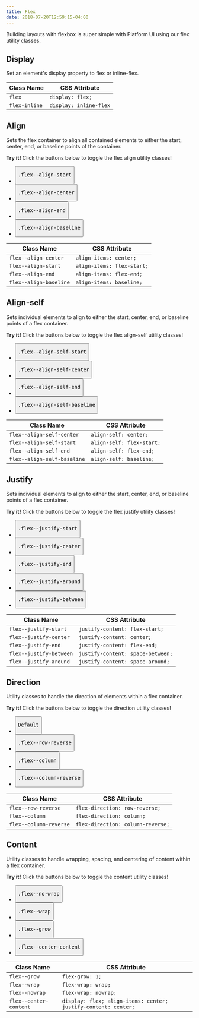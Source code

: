 ```yaml
---
title: Flex
date: 2018-07-20T12:59:15-04:00
---
```

Building layouts with flexbox is super simple with Platform UI using our flex utility classes.
## Display
Set an element's display property to flex or inline-flex.

| Class Name                  | CSS Attribute                                                  |
| --------------------------- | -------------------------------------------------------------- |
| `flex`                      | `display: flex;`                                               |
| `flex-inline`               | `display: inline-flex`                                         |

## Align
Sets the flex container to align all contained elements to either the start, center, end, or baseline points of the container.

<div class="linear-gradient inverted px-4 py-3 mt-4 block-container" 
      data-callout-header="tables tip" 
      data-callout-radius="0 3rem 0 3rem"
      data-gradient-direction="30deg"
      data-gradient-start="midnightblue 20%, purple 40%"
      data-gradient-stop="indigo"
      data-gradient-fallback="indigo">
  <i class="pi-rocket mr-1"></i>
  <strong class="mr-1">Try it!</strong> 
  Click the buttons below to toggle the flex align utility classes!
</div>

<div class="visualizer block-container p-3 py-4 border border--color-lighter border--width-5 tablet-up-2 mb-4">
  <div class="actions block h-10">
    <ul class="list">
      <li>
        <button class="button button--purple button--purple-focus" data-class="flex--align-start">
          <pre>.flex--align-start</pre>
        </button>
      </li>
      <li>
        <button class="button button--purple button--purple-focus" data-class="flex--align-center">
          <pre>.flex--align-center</pre>
        </button>
      </li>
      <li>
        <button class="button button--purple button--purple-focus" data-class="flex--align-end">
          <pre>.flex--align-end</pre>
        </button>
      </li>
      <li>
        <button class="button button--purple button--purple-focus" data-childclass="flex--align-baseline">
          <pre>.flex--align-baseline</pre>
        </button>
      </li>
    </ul>
  </div>
  <div class="results block background-dark p-2">
    <div class="example" data-defaults="flex vh-25">
      <div class="example-element border border--color-white background-light-purple"></div>
    </div>
  </div>
</div>

| Class Name             | CSS Attribute              |
| ---------------------- | -------------------------- |
| `flex--align-center`   | `align-items: center;`     |
| `flex--align-start`    | `align-items: flex-start;` |
| `flex--align-end`      | `align-items: flex-end;`   |
| `flex--align-baseline` | `align-items: baseline;`   |
## Align-self
Sets individual elements to align to either the start, center, end, or baseline points of a flex container.

<div class="linear-gradient inverted px-4 py-3 mt-4 block-container" 
      data-callout-header="tables tip" 
      data-callout-radius="0 3rem 0 3rem"
      data-gradient-direction="30deg"
      data-gradient-start="midnightblue 20%, purple 40%"
      data-gradient-stop="indigo"
      data-gradient-fallback="indigo">
  <i class="pi-rocket mr-1"></i>
  <strong class="mr-1">Try it!</strong> 
  Click the buttons below to toggle the flex align-self utility classes!
</div>

<div class="visualizer block-container p-3 py-4 border border--color-lighter border--width-5 tablet-up-2 mb-4">
  <div class="actions block h-10">
    <ul class="list">
      <li class="mr-2 mb-2">
        <button class="button button--purple button--purple-focus" data-childclass="flex--align-self-start">
          <pre>.flex--align-self-start</pre>
        </button>
      </li>
      <li class="mr-2 mb-2">
        <button class="button button--purple button--purple-focus" data-childclass="flex--align-self-center">
          <pre>.flex--align-self-center</pre>
        </button>
      </li>
      <li class="mr-2 mb-2">
        <button class="button button--purple button--purple-focus" data-childclass="flex--align-self-end">
          <pre>.flex--align-self-end</pre>
        </button>
      </li>
      <li class="mr-2 mb-2">
        <button class="button button--purple button--purple-focus" data-childclass="flex--align-self-baseline">
          <pre>.flex--align-self-baseline</pre>
        </button>
      </li>
    </ul>
  </div>
  <div class="results block background-dark p-2">
    <div class="example" data-defaults="flex vh-25">
      <div class="example-element border border--color-white background-light-purple"></div>
    </div>
  </div>
</div>

| Class Name                  | CSS Attribute             |
| --------------------------- | ------------------------- |
| `flex--align-self-center`   | `align-self: center;`     |
| `flex--align-self-start`    | `align-self: flex-start;` |
| `flex--align-self-end`      | `align-self: flex-end;`   |
| `flex--align-self-baseline` | `align-self: baseline;`   |
## Justify
Sets individual elements to align to either the start, center, end, or baseline points of a flex container.

<div class="linear-gradient inverted px-4 py-3 mt-4 block-container" 
      data-callout-header="tables tip" 
      data-callout-radius="0 3rem 0 3rem"
      data-gradient-direction="30deg"
      data-gradient-start="midnightblue 20%, purple 40%"
      data-gradient-stop="indigo"
      data-gradient-fallback="indigo">
  <i class="pi-rocket mr-1"></i>
  <strong class="mr-1">Try it!</strong> 
  Click the buttons below to toggle the flex justify utility classes!
</div>

<div class="visualizer block-container p-3 py-4 border border--color-lighter border--width-5 tablet-up-2 mb-4">
  <div class="actions block h-10">
    <ul class="list">
      <li>
        <button class="button button--purple button--purple-focus " data-class="flex--justify-start">
          <pre>.flex--justify-start</pre>
        </button>
      </li>
      <li>
        <button class="button button--purple button--purple-focus " data-class="flex--justify-center">
          <pre>.flex--justify-center</pre>
        </button>
      </li>
      <li>
        <button class="button button--purple button--purple-focus " data-class="flex--justify-end">
          <pre>.flex--justify-end</pre>
        </button>
      </li>
      <li>
        <button class="button button--purple button--purple-focus " data-children="3" data-class="flex--justify-around">
          <pre>.flex--justify-around</pre>
        </button>
      </li>
      <li>
        <button class="button button--purple button--purple-focus " data-children="3" data-class="flex--justify-between">
          <pre>.flex--justify-between</pre>
        </button>
      </li>
    </ul>
  </div>
  <div class="results block background-dark p-2">
    <div class="example" data-defaults="flex">
      <div class="example-element border border--color-white background-light-purple"></div>
    </div>
  </div>
</div>

| Class Name              | CSS Attribute                     |
| ----------------------- | --------------------------------- |
| `flex--justify-start`   | `justify-content: flex-start;`    |
| `flex--justify-center`  | `justify-content: center;`        |
| `flex--justify-end`     | `justify-content: flex-end;`      |
| `flex--justify-between` | `justify-content: space-between;` |
| `flex--justify-around`  | `justify-content: space-around;`  |

## Direction
Utility classes to handle the direction of elements within a flex container.

<div class="linear-gradient inverted px-4 py-3 mt-4 block-container" 
      data-callout-header="tables tip" 
      data-callout-radius="0 3rem 0 3rem"
      data-gradient-direction="30deg"
      data-gradient-start="midnightblue 20%, purple 40%"
      data-gradient-stop="indigo"
      data-gradient-fallback="indigo">
    <i class="pi-rocket mr-1"></i>
    <strong class="mr-1">Try it!</strong> 
    Click the buttons below to toggle the direction utility classes!
</div>
<div class="visualizer block-container p-3 py-4 border border--color-lighter border--width-5 tablet-up-2 mb-4">
  <div class="actions block h-10">
    <ul class="list">
      <li>
        <button class="button button--purple button--purple-focus" data-children="3">
          <pre>Default</pre>
        </button>
      </li>
      <li>
        <button class="button button--purple button--purple-focus" data-children="3" data-class="flex--row-reverse">
          <pre>.flex--row-reverse</pre>
        </button>
      </li>
      <li>
        <button class="button button--purple button--purple-focus" data-children="3" data-class="flex--column">
          <pre>.flex--column</pre>
        </button>
      </li>
      <li>
        <button class="button button--purple button--purple-focus" data-children="3" data-class="flex--column-reverse">
          <pre>.flex--column-reverse</pre>
        </button>
      </li>
    </ul>
  </div>
  <div class="results block background-dark p-2">
    <div class="example" data-defaults="flex vh-25">
      <div class="example-element border border--color-white background-light-purple"></div>
      <div class="example-element border border--color-white background-light-purple"></div>
      <div class="example-element border border--color-white background-light-purple"></div>
    </div>
  </div>
</div>

| Class Name             | CSS Attribute                     |
| ---------------------- | --------------------------------- |
| `flex--row-reverse`    | `flex-direction: row-reverse;`    |
| `flex--column`         | `flex-direction: column;`         |
| `flex--column-reverse` | `flex-direction: column-reverse;` |


## Content
Utility classes to handle wrapping, spacing, and centering of content within a flex container.

<div class="linear-gradient inverted px-4 py-3 mt-4 block-container" 
      data-callout-header="tables tip" 
      data-callout-radius="0 3rem 0 3rem"
      data-gradient-direction="30deg"
      data-gradient-start="midnightblue 20%, purple 40%"
      data-gradient-stop="indigo"
      data-gradient-fallback="indigo">
    <i class="pi-rocket mr-1"></i>
    <strong class="mr-1">Try it!</strong> 
    Click the buttons below to toggle the content utility classes!
</div>
<div class="visualizer block-container p-3 py-4 border border--color-lighter border--width-5 tablet-up-2 mb-4">
  <div class="actions block h-10">
    <ul class="list">
      <li>
        <button class="button button--purple button--purple-focus " data-children="20" data-class="flex--nowrap">
          <pre>.flex--no-wrap</pre>
        </button>
      </li>
      <li>
        <button class="button button--purple button--purple-focus " data-children="20" data-class="flex--wrap">
          <pre>.flex--wrap</pre>
        </button>
      </li>
      <li>
        <button class="button button--purple button--purple-focus " data-children="3" data-childclass="flex--grow">
          <pre>.flex--grow</pre>
        </button>
      </li>
      <li>
        <button class="button button--purple button--purple-focus " data-children="1" data-class="flex--center-content">
          <pre>.flex--center-content</pre>
        </button>
      </li>
    </ul>
  </div>
  <div class="results block background-dark p-2">
    <div class="example" data-defaults="flex h-100">
      <div class="example-element border border--color-white background-light-purple"></div>
      <div class="example-element border border--color-white background-light-purple"></div>
      <div class="example-element border border--color-white background-light-purple"></div>
      <div class="example-element border border--color-white background-light-purple"></div>
      <div class="example-element border border--color-white background-light-purple"></div>
      <div class="example-element border border--color-white background-light-purple"></div>
      <div class="example-element border border--color-white background-light-purple"></div>
      <div class="example-element border border--color-white background-light-purple"></div>
      <div class="example-element border border--color-white background-light-purple"></div>
      <div class="example-element border border--color-white background-light-purple"></div>
      <div class="example-element border border--color-white background-light-purple"></div>
      <div class="example-element border border--color-white background-light-purple"></div>
      <div class="example-element border border--color-white background-light-purple"></div>
      <div class="example-element border border--color-white background-light-purple"></div>
      <div class="example-element border border--color-white background-light-purple"></div>
      <div class="example-element border border--color-white background-light-purple"></div>
      <div class="example-element border border--color-white background-light-purple"></div>
      <div class="example-element border border--color-white background-light-purple"></div>
      <div class="example-element border border--color-white background-light-purple"></div>
      <div class="example-element border border--color-white background-light-purple"></div>
    </div>
  </div>
</div>

| Class Name             | CSS Attribute                                                  |
| ---------------------- | -------------------------------------------------------------- |
| `flex--grow`           | `flex-grow: 1;`                                                |
| `flex--wrap`           | `flex-wrap: wrap;`                                             |
| `flex--nowrap`         | `flex-wrap: nowrap;`                                           |
| `flex--center-content` | `display: flex; align-items: center; justify-content: center;` |